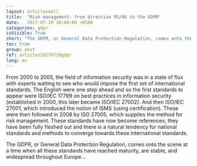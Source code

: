 ```yaml
---
layout: articlesmall
title:  "Risk management: from directive 95/46 to the GDPR"
date:   2017-07-10 10:00:00 +0100
categories: gdpr
isVisible: True
short: "The GDPR, or General Data Protection Regulation, comes onto the scene at a time when all these standards have reached maturity, are stable, and widespread throughout Europe..."
toc: true
group: post
ref: articles20170710gdpr
lang: en
---
```

From 2000 to 2005, the field of information security was in a state of flux with experts waiting to see who would impose the first set of international standards. The English were one step ahead and so the first standards to appear were ISO/IEC 17799 on best practices in information security (established in 2000, this later became ISO/IEC 27002). And then ISO/IEC 27001, which introduced the notion of ISMS (using certification). These were then followed in 2008 by ISO 27005, which supplies the method for risk management. These standards have now become references; they have been fully fleshed out and there is a natural tendency for national standards and methods to converge towards these international standards.

The GDPR, or General Data Protection Regulation, comes onto the scene at a time when all these standards have reached maturity, are stable, and widespread throughout Europe...
